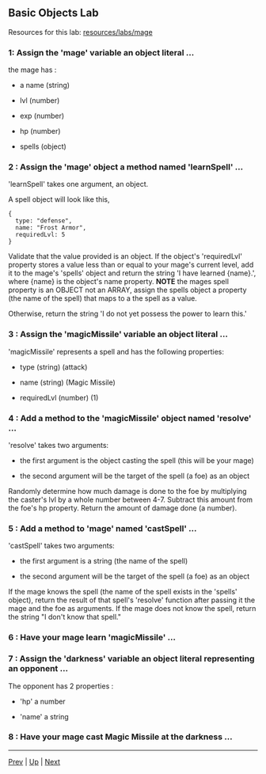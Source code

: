 ## Basic Objects Lab

Resources for this lab: [resources/labs/mage](resources/labs/mage)

### 1: Assign the 'mage' variable an object literal ...  

the mage has :

* a name (string)

* lvl (number)

* exp (number)

* hp (number)

* spells (object)

### 2 : Assign the 'mage' object a method named 'learnSpell' ...  

'learnSpell' takes one argument, an object.  

A spell object will look like this,
```
{
  type: "defense",
  name: "Frost Armor",
  requiredLvl: 5
}
```

Validate that the value provided is an object. If the object's 'requiredLvl'
property stores a value less than or equal to your mage's current level, add it
to the mage's 'spells' object and return the string 'I have learned {name}.',
where {name} is the object's name property. **NOTE** the mages spell property is an OBJECT not an ARRAY, assign the spells object a property (the name of the spell) that maps to a the spell as a value.

Otherwise, return the string 'I do not yet possess the power to learn this.'

### 3 : Assign the 'magicMissile' variable an object literal ...  

'magicMissile' represents a spell and has the following properties:  

* type (string) (attack)

* name (string) (Magic Missile)

* requiredLvl (number) (1)

### 4 : Add a method to the 'magicMissile' object named 'resolve' ...  

'resolve' takes two arguments:  

* the first argument is the object casting the spell (this will be your mage)

* the second argument will be the target of the spell (a foe) as an object

Randomly determine how much damage is done to the foe by multiplying the caster's lvl by a whole number between 4-7. Subtract this amount from the foe's hp property. Return the amount of damage done (a number).

### 5 : Add a method to 'mage' named 'castSpell' ...  

'castSpell' takes two arguments:  

* the first argument is a string (the name of the spell)

* the second argument will be the target of the spell (a foe) as an object

If the mage knows the spell (the name of the spell exists in the 'spells' object),
return the result of that spell's 'resolve' function after passing it the mage
and the foe as arguments. If the mage does not know the spell, return the string
"I don't know that spell."

### 6 : Have your mage learn 'magicMissile' ...

### 7 : Assign the 'darkness' variable an object literal representing an opponent ...  

The opponent has 2 properties :  

* 'hp' a number

* 'name' a string

### 8 : Have your mage cast Magic Missile at the darkness ...

<hr>

[Prev](modules.md) | [Up](README.md) | [Next](gameLogic-labs.md)

